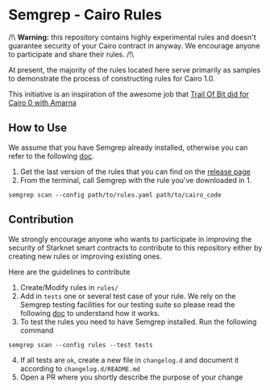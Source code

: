 # Semgrep - Cairo Rules

/!\ **Warning:** this repository contains highly experimental rules and doesn't guarantee security of your Cairo contract in anyway. We encourage anyone to participate and share their rules. /!\

At present, the majority of the rules located here serve primarily as samples to demonstrate the process of constructing rules for Cairo 1.0.

This initiative is an inspiration of the awesome job that [Trail Of Bit did for Cairo 0 with Amarna](https://blog.trailofbits.com/2022/04/20/amarna-static-analysis-for-cairo-programs/)

## How to Use

We assume that you have Semgrep already installed, otherwise you can refer to the following [doc](https://github.com/returntocorp/semgrep).

1. Get the last version of the rules that you can find on the [release page](https://github.com/avnu-labs/semgrep-cairo-rules/releases)
2. From the terminal, call Semgrep with the rule you've downloaded in 1.
```
semgrep scan --config path/to/rules.yaml path/to/cairo_code
```

## Contribution

We strongly encourage anyone who wants to participate in improving the security of Starknet smart contracts to contribute to this repository either by creating new rules or improving existing ones.

Here are the guidelines to contribute
1. Create/Modify rules in `rules/`
2. Add in `tests` one or several test case of your rule. We rely on the Semgrep testing facilities for our testing suite so please read the following [doc](https://semgrep.dev/docs/writing-rules/testing-rules) to understand how it works.
3. To test the rules you need to have Semgrep installed. Run the following command
```
semgrep scan --config rules --test tests
```
4. If all tests are `ok`, create a new file in `changelog.d` and document it according to `changelog.d/README.md`
5. Open a PR where you shortly describe the purpose of your change
